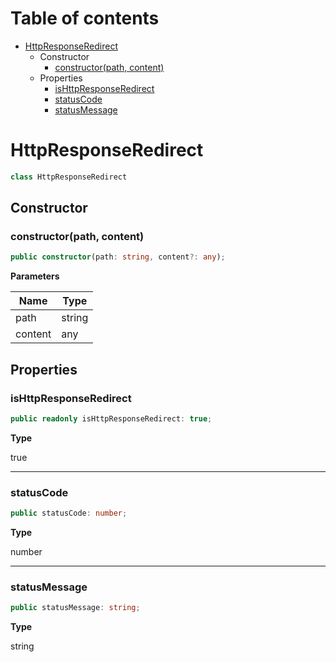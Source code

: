 # Table of contents

* [HttpResponseRedirect][ClassDeclaration-6]
    * Constructor
        * [constructor(path, content)][Constructor-2]
    * Properties
        * [isHttpResponseRedirect][PropertyDeclaration-15]
        * [statusCode][PropertyDeclaration-16]
        * [statusMessage][PropertyDeclaration-17]

# HttpResponseRedirect

```typescript
class HttpResponseRedirect
```
## Constructor

### constructor(path, content)

```typescript
public constructor(path: string, content?: any);
```

**Parameters**

| Name    | Type   |
| ------- | ------ |
| path    | string |
| content | any    |

## Properties

### isHttpResponseRedirect

```typescript
public readonly isHttpResponseRedirect: true;
```

**Type**

true

----------

### statusCode

```typescript
public statusCode: number;
```

**Type**

number

----------

### statusMessage

```typescript
public statusMessage: string;
```

**Type**

string

[ClassDeclaration-6]: httpresponseredirect.md#httpresponseredirect
[Constructor-2]: httpresponseredirect.md#constructorpath-content
[PropertyDeclaration-15]: httpresponseredirect.md#ishttpresponseredirect
[PropertyDeclaration-16]: httpresponseredirect.md#statuscode
[PropertyDeclaration-17]: httpresponseredirect.md#statusmessage